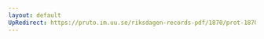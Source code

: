 ```yaml
---
layout: default
UpRedirect: https://pruto.im.uu.se/riksdagen-records-pdf/1870/prot-1870--fk--425/prot-1870--fk--425_008.pdf
---
```

